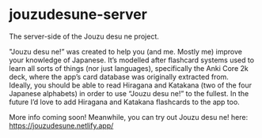 # jouzudesune-server
The server-side of the Jouzu desu ne project.

"Jouzu desu ne!” was created to help you (and me. Mostly me) improve your knowledge of Japanese. 
It’s modelled after flashcard systems used to learn all sorts of things (nor just languages), specifically the Anki Core 2k deck, where the app’s card database was originally extracted from.  
Ideally, you should be able to read Hiragana and Katakana (two of the four Japanese alphabets) in order to use “Jouzu desu ne!” to the fullest. In the future I’d love to add Hiragana and Katakana flashcards to the app too.

More info coming soon! Meanwhile, you can try out Jouzu desu ne! here: https://jouzudesune.netlify.app/
